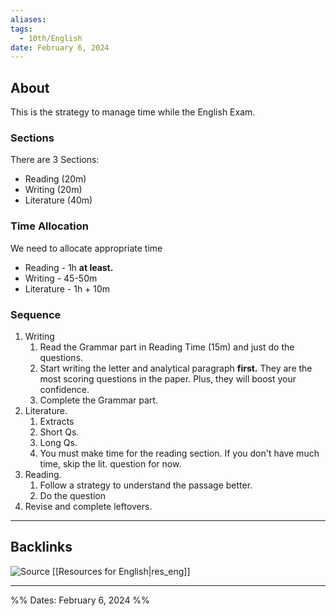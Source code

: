 ```yaml
---
aliases: 
tags:
  - 10th/English
date: February 6, 2024
---
```

## About
This is the strategy to manage time while the English Exam.
### Sections
There are 3 Sections:
- Reading (20m)
- Writing (20m)
- Literature (40m)
### Time Allocation
We need to allocate appropriate time
- Reading - 1h **at least.**
- Writing - 45-50m
- Literature - 1h + 10m
### Sequence
1. Writing
	1. Read the Grammar part in Reading Time (15m) and just do the questions.
	2. Start writing the letter and analytical paragraph **first.** They are the most scoring questions in the paper. Plus, they will boost your confidence.
	3. Complete the Grammar part.
2. Literature.
	1. Extracts
	2. Short Qs.
	3. Long Qs.
	4. You must make time for the reading section. If you don't have much time, skip the lit. question for now.
3. Reading.
	1. Follow a strategy to understand the passage better. 
	2. Do the question
4. Revise and complete leftovers.

---
## Backlinks
![Source](https://www.youtube.com/watch?v=Hks-BC2DQIY)
[[Resources for English|res_eng]]

---
%%
Dates: February 6, 2024
%%